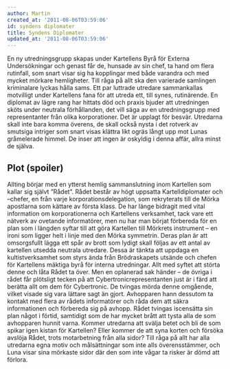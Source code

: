 ```yaml
---
author: Martin
created_at: '2011-08-06T03:59:06'
id: syndens diplomater
title: Syndens Diplomater
updated_at: '2011-08-06T03:59:06'
---
```

En ny utredningsgrupp skapas under Kartellens Byrå för Externa Undersökningar och genast får de, hunsade av sin chef, ta hand om flera rutinfall, som snart visar sig ha kopplingar med både varandra och med mycket mörkare hemligheter. Till råga på allt ska den varierade samlingen kriminalare lyckas hålla sams. Ett par luttrade utredare sammankallas motvilligt under Kartellens fana för att utreda ett, till synes, rutinärende. En diplomat av lägre rang har hittats död och praxis bjuder att utredningen sköts under neutrala förhållanden, det vill säga av en utredningsgrupp med representanter från olika korporationer. Det är upplagt för besvär. Utredarna skall inte bara komma överens, de skall också nysta i det rotverk av smutsiga intriger som snart visas klättra likt ogräs långt upp mot Lunas gråmelerade himmel. De inser att ingen är oskyldig i denna affär, allra minst de själva.

## Plot (spoiler)

Allting börjar med en ytterst hemlig sammanslutning inom Kartellen som kallar sig självt ”Rådet”. Rådet består av högt uppsatta Kartelldiplomater och –chefer, en från varje korporationsdelegation, som rekryterats till de Mörka apostlarna som kättare av första klass. De har länge bidragit med vital information om korporationerna och Kartellens verksamhet, tack vare ett nätverk av ovetande informatörer, men nu har man börjat förbereda för en plan som i längden syftar till att göra Kartellen till Mörkrets instrument – en ironi som ligger helt i linje med den Mörka symmetrin. Deras plan är att omsorgsfullt lägga ett spår av brott som lydigt skall följas av ett antal av kartellen utsedda neutrala utredare. Dessa är tänkta att uppdaga en kultistverksamhet som styrs ända från Brödraskapets utsände och chefen för Kartellens mäktiga byrå för interna utredningar. Allt med syftet att störta denne och låta Rådet ta över. Men en oplanerad sak händer – de övriga i rådet får plötsligt tecken på att Cybertronicrepresentanten just är i färd att berätta allt om dem för Cybertronic. De tvingas mörda denne omgående, vilket visade sig vara lättare sagt än gjort. Avhopparen hann dessutom ta kontakt med flera av rådets informatörer och råda dem att säkra informationen och förbereda sig på avhopp. Rådet tvingas iscensätta sin plan något i förtid, samtidigt som de har mycket brått att tysta alla de som avhopparen hunnit varna. Kommer utredarna att svälja betet och bli de som spikar igen kistan för Kartellen? Eller kommer de att syna korten och försöka avslöja Rådet, trots motarbetning från alla sidor? Till råga på allt har alla utredarna egna motiv och målsättningar som inte alls överensstämmer, och Luna visar sina mörkaste sidor där den som inte vågar ta risker är dömd att förlora.